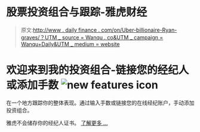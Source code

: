 # 股票投资组合与跟踪-雅虎财经

> 原文:[http://www . daily finance . com/on/Uber-billionaire-Ryan-graves/？UTM _ source = Wanqu . co&UTM _ campaign = Wanqu+Daily&UTM _ medium = website](http://www.dailyfinance.com/on/uber-billionaire-ryan-graves/?utm_source=wanqu.co&utm_campaign=Wanqu+Daily&utm_medium=website)



# 欢迎来到我的投资组合-链接您的经纪人或添加手数 ![new features icon](../Images/e5f7fb7cae8204e356feef65ac4a610e.png)

在一个地方跟踪你的整体表现。通过输入手数或链接您的在线经纪账户，手动添加投资组合。

雅虎不会储存你的经纪人证书。 [了解更多 …](https://help.yahoo.com/kb/finance-app-for-ios/sln28346.html#cont2)

